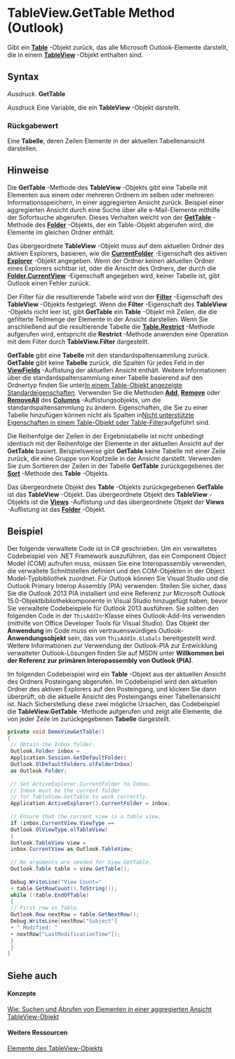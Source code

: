 
# TableView.GetTable Method (Outlook)

Gibt ein  **[Table](0affaafd-93fe-227a-acee-e09a86cadc20.md)** -Objekt zurück, das alle Microsoft Outlook-Elemente darstellt, die in einem **[TableView](026e27f8-1655-060d-e8cc-87eaaf4f1510.md)** -Objekt enthalten sind.


## Syntax

 _Ausdruck_. **GetTable**

 _Ausdruck_ Eine Variable, die ein **TableView** -Objekt darstellt.


### Rückgabewert

Eine  **Tabelle**, deren Zeilen Elemente in der aktuellen Tabellenansicht darstellen.


## Hinweise

Die  **GetTable** -Methode des **TableView** -Objekts gibt eine Tabelle mit Elementen aus einem oder mehreren Ordnern im selben oder mehreren Informationsspeichern, in einer aggregierten Ansicht zurück. Beispiel einer aggregierten Ansicht durch eine Suche über alle e-Mail-Elemente mithilfe der Sofortsuche abgerufen. Dieses Verhalten weicht von der **[GetTable](08d184cb-0c41-01b1-abc5-305476380f8b.md)** -Methode des **[Folder](3cf6cda8-6d70-666e-2643-9d9c5b9cacfc.md)** -Objekts, der ein Table-Objekt abgerufen wird, die Elemente im gleichen Ordner enthält.

Das übergeordnete  **TableView** -Objekt muss auf dem aktuellen Ordner des aktiven Explorers, basieren, wie die **[CurrentFolder](75e7f120-28df-0c3b-ec05-bd880621141b.md)** -Eigenschaft des aktiven **[Explorer](026591e5-049f-503a-4166-34e6dbc225fb.md)** -Objekt angegeben. Wenn der Ordner keinen aktuellen Ordner eines Explorers sichtbar ist, oder die Ansicht des Ordners, der durch die **[Folder.CurrentView](42af4345-60f1-10cd-66e5-517ca002284b.md)** -Eigenschaft angegeben wird, keiner Tabelle ist, gibt Outlook einen Fehler zurück.

Der Filter für die resultierende Tabelle wird von der  **[Filter](7e65e578-5f0c-d875-608c-cefe9bc1b55b.md)** -Eigenschaft des **TableView** -Objekts festgelegt. Wenn die **Filter** -Eigenschaft des **TableView** -Objekts nicht leer ist, gibt **GetTable** ein **Table** -Objekt mit Zeilen, die die gefilterte Teilmenge der Elemente in der Ansicht darstellen. Wenn Sie anschließend auf die resultierende Tabelle die **[Table.Restrict](ecdd30f6-e12c-8025-3ded-592d2fad2bb8.md)** -Methode aufgerufen wird, entspricht die **Restrict** -Methode anwenden eine Operation mit dem Filter durch **TableView.Filter** dargestellt.

 **GetTable** gibt eine **Tabelle** mit den standardspaltensammlung zurück. **GetTable** gibt keine **Tabelle** zurück, die Spalten für jedes Feld in der **[ViewFields](2516faed-ed11-6cb3-ce9c-b6afa788e909.md)** -Auflistung der aktuellen Ansicht enthält. Weitere Informationen über die standardspaltensammlung einer Tabelle basierend auf den Ordnertyp finden Sie unter[In einem Table-Objekt angezeigte Standardeigenschaften](649c64f3-2d1e-23f1-bf13-3368da79e62b.md). Verwenden Sie die Methoden  **[Add](d438cfeb-629f-4234-6f4f-ffa086ef9a41.md)**, **[Remove](f567879c-f37a-2b65-b4a5-832b6f3acdf8.md)** oder **[RemoveAll](e9923548-9c75-e5dd-0643-3c42cd112352.md)** des **[Columns](628bf0cf-4ee8-5e5c-09d7-89d7adf256ca.md)** -Auflistungsobjekts, um die standardspaltensammlung zu ändern. Eigenschaften, die Sie zu einer Tabelle hinzufügen können nicht als Spalten in[Nicht unterstützte Eigenschaften in einem Table-Objekt oder Table-Filter](0e37f03f-7677-ca29-d0b2-8b45c026e5f1.md)aufgeführt sind.

Die Reihenfolge der Zeilen in der Ergebnistabelle ist nicht unbedingt identisch mit der Reihenfolge der Elemente in der aktuellen Ansicht auf der  **GetTable** basiert. Beispielsweise gibt **GetTable** keine Tabelle mit einer Zeile zurück, die eine Gruppe von Kopfzeile in der Ansicht darstellt. Verwenden Sie zum Sortieren der Zeilen in der Tabelle **GetTable** zurückgegebenes der **[Sort](4e4867c2-27b8-f920-59ce-b60116d22054.md)** -Methode des **Table** -Objekts.

Das übergeordnete Objekt des  **Table** -Objekts zurückgegebenen **GetTable** ist das **TableView** -Objekt. Das übergeordnete Objekt des **TableView** -Objekts ist die **[Views](5dd7edc2-12a2-f4c2-d158-8053d80e8dc9.md)** -Auflistung und das übergeordnete Objekt der **Views** -Auflistung ist das **[Folder](3cf6cda8-6d70-666e-2643-9d9c5b9cacfc.md)** -Objekt.


## Beispiel

Der folgende verwaltete Code ist in C# geschrieben. Um ein verwaltetes Codebeispiel von .NET Framework auszuführen, das ein Component Object Model (COM) aufrufen muss, müssen Sie eine Interopassembly verwenden, die verwaltete Schnittstellen definiert und den COM-Objekten in der Object Model-Typbibliothek zuordnet. Für Outlook können Sie Visual Studio und die Outlook Primary Interop Assembly (PIA) verwenden. Stellen Sie sicher, dass Sie die Outlook 2013 PIA installiert und eine Referenz zur Microsoft Outlook 15.0-Objektbibliothekkomponente in Visual Studio hinzugefügt haben, bevor Sie verwaltete Codebeispiele für Outlook 2013 ausführen. Sie sollten den folgenden Code in der  `ThisAddIn`-Klasse eines Outlook-Add-Ins verwenden (mithilfe von Office Developer Tools für Visual Studio). Das Objekt der  **Anwendung** im Code muss ein vertrauenswürdiges Outlook- **Anwendungsobjekt** sein, das von `ThisAddIn.Globals` bereitgestellt wird. Weitere Informationen zur Verwendung der Outlook-PIA zur Entwicklung verwalteter Outlook-Lösungen finden Sie auf MSDN unter **Willkommen bei der Referenz zur primären Interopassembly von Outlook (PIA)**.

Im folgenden Codebeispiel wird ein  **Table** -Objekt aus der aktuellen Ansicht des Ordners Posteingang abgerufen. Im Codebeispiel wird den aktuellen Ordner des aktiven Explorers auf den Posteingang, und klicken Sie dann überprüft, ob die aktuelle Ansicht des Posteingangs einer Tabellenansicht ist. Nach Sicherstellung diese zwei mögliche Ursachen, das Codebeispiel die **TableView.GetTable** -Methode aufgerufen und zeigt alle Elemente, die von jeder Zeile im zurückgegebenen **Tabelle** dargestellt.




```C#
private void DemoViewGetTable() 
{ 
 // Obtain the Inbox folder. 
 Outlook.Folder inbox = 
 Application.Session.GetDefaultFolder( 
 Outlook.OlDefaultFolders.olFolderInbox) 
 as Outlook.Folder; 
 
 // Set ActiveExplorer.CurrentFolder to Inbox. 
 // Inbox must be the current folder 
 // for TableView.GetTable to work correctly. 
 Application.ActiveExplorer().CurrentFolder = inbox; 
 
 // Ensure that the current view is a table view. 
 if (inbox.CurrentView.ViewType == 
 Outlook.OlViewType.olTableView) 
 { 
 Outlook.TableView view = 
 inbox.CurrentView as Outlook.TableView; 
 
 // No arguments are needed for View.GetTable. 
 Outlook.Table table = view.GetTable(); 
 
 Debug.WriteLine("View Count=" 
 + table.GetRowCount().ToString()); 
 while (!table.EndOfTable) 
 { 
 // First row in Table. 
 Outlook.Row nextRow = table.GetNextRow(); 
 Debug.WriteLine(nextRow["Subject"] 
 + " Modified: " 
 + nextRow["LastModificationTime"]); 
 } 
 } 
} 

```


## Siehe auch


#### Konzepte


[Wie: Suchen und Abrufen von Elementen in einer aggregierten Ansicht](bd62f7b8-f110-ee0a-5930-877f14353a84.md)
[TableView-Objekt](026e27f8-1655-060d-e8cc-87eaaf4f1510.md)
#### Weitere Ressourcen


[Elemente des TableView-Objekts](http://msdn.microsoft.com/library/2cc17ec6-12cf-d335-9370-d3922b45510e%28Office.15%29.aspx)